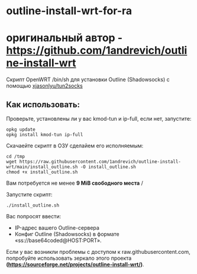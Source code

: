 # outline-install-wrt-for-ra
# оригинальный автор - https://github.com/1andrevich/outline-install-wrt

Скрипт OpenWRT /bin/sh для установки Outline (Shadowsocks) с помощью [xjasonlyu/tun2socks](https://github.com/xjasonlyu/tun2socks)

## Как использовать:

Проверьте, установлены ли у вас kmod-tun и ip-full, если нет, запустите:

    opkg update
    opkg install kmod-tun ip-full

Скачаейте скрипт в ОЗУ сделайем его исполняемым:

    cd /tmp
    wget https://raw.githubusercontent.com/1andrevich/outline-install-wrt/main/install_outline.sh -O install_outline.sh
    chmod +x install_outline.sh

Вам потребуется не менее **9 MiB свободного места** /

Запустите скрипт:    

    ./install_outline.sh

Вас попросят ввести:

 - IP-адрес вашего Outline-сервера
 - Конфиг Outline (Shadowsocks) в формате «ss://base64coded@HOST:PORT».

Если у вас возникли проблемы с доступом к raw.githubusercontent.com, попробуйте использовать зеркало этого проекта **(https://sourceforge.net/projects/outline-install-wrt/)**.
